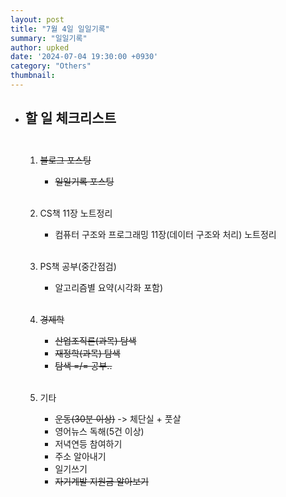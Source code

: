 ```yaml
---
layout: post
title: "7월 4일 일일기록"
summary: "일일기록"
author: upked
date: '2024-07-04 19:30:00 +0930'
category: "Others"
thumbnail:
---
```


- ## 할 일 체크리스트<br/><br/>



    1. ~~블로그 포스팅~~
        - ~~일일기록 포스팅~~<br/><br/>


    2. CS책 11장 노트정리
        - 컴퓨터 구조와 프로그래밍 11장(데이터 구조와 처리) 노트정리<br/><br/>


    3. PS책 공부(중간점검)
        - 알고리즘별 요약(시각화 포함)<br/><br/>


    4. ~~경제학~~
        - ~~산업조직론(과목) 탐색~~
        - ~~재정학(과목) 탐색~~
        - ~~탐색 =/= 공부..~~<br/><br/>


    5. 기타
        - ~~운동(30분 이상)~~ -> 체단실 + 풋살
        - 영어뉴스 독해(5건 이상)
        - 저녁연등 참여하기
        - 주소 알아내기
        - 일기쓰기
        - ~~자기계발 지원금 알아보기~~



